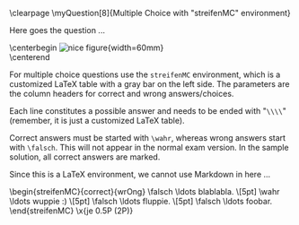 
\clearpage
\myQuestion[8]{Multiple Choice with "streifenMC" environment}

Here goes the question ...

\centerbegin
![nice figure](figs/somefig){width=60mm}\
\centerend

For multiple choice questions use the `streifenMC` environment, which is a
customized LaTeX table with a gray bar on the left side. The parameters are
the column headers for correct and wrong answers/choices. 

Each line constitutes a possible answer and needs to be ended with "`\\\\`"
(remember, it is just a customized LaTeX table).

Correct answers must be started with `\wahr`, whereas wrong answers start
with `\falsch`. This will not appear in the normal exam version. In the sample 
solution, all correct answers are marked.

Since this is a LaTeX environment, we cannot use Markdown in here ... 


\begin{streifenMC}{correct}{wrOng}
    \falsch \ldots blablabla. \\[5pt]
    \wahr \ldots wuppie :) \\[5pt]
    \falsch \ldots fluppie. \\[5pt]
    \falsch \ldots foobar.
\end{streifenMC}
\x{je 0.5P (2P)}



